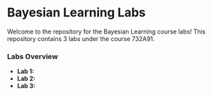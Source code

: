 # Bayesian Learning Labs

Welcome to the repository for the Bayesian Learning course labs! This repository contains 3 labs under the course 732A91.

### Labs Overview

- **Lab 1:** 
- **Lab 2:** 
- **Lab 3:**
